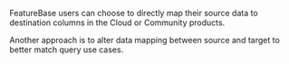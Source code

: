 FeatureBase users can choose to directly map their source data to destination columns in the Cloud or Community products.

Another approach is to alter data mapping between source and target to better match query use cases.
